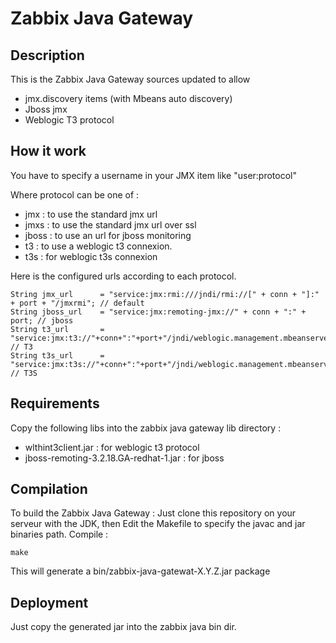 # Zabbix Java Gateway

## Description

This is the Zabbix Java Gateway sources updated to allow
 * jmx.discovery items (with Mbeans auto discovery)
 * Jboss jmx
 * Weblogic T3 protocol

## How it work

You have to specify a username in your JMX item like "user:protocol"

Where protocol can be one of :
 * jmx : to use the standard jmx url
 * jmxs : to use the standard jmx url over ssl
 * jboss : to use an url for jboss monitoring
 * t3 : to use a weblogic t3 connexion.
 * t3s : for weblogic t3s connexion

Here is the configured urls according to each protocol.
``` 
String jmx_url      = "service:jmx:rmi:///jndi/rmi://[" + conn + "]:" + port + "/jmxrmi"; // default
String jboss_url    = "service:jmx:remoting-jmx://" + conn + ":" + port; // jboss
String t3_url       = "service:jmx:t3://"+conn+":"+port+"/jndi/weblogic.management.mbeanservers.runtime"; // T3
String t3s_url      = "service:jmx:t3s://"+conn+":"+port+"/jndi/weblogic.management.mbeanservers.runtime"; // T3S
```

## Requirements

Copy the following libs into the zabbix java gateway lib directory :
* wlthint3client.jar : for weblogic t3 protocol
* jboss-remoting-3.2.18.GA-redhat-1.jar : for jboss

## Compilation

To build the Zabbix Java Gateway :
Just clone this repository on your serveur with the JDK, then 
Edit the Makefile to specify the javac and jar binaries path.
Compile :
```
make
```

This will generate a bin/zabbix-java-gatewat-X.Y.Z.jar package


## Deployment

Just copy the generated jar into the zabbix java bin dir.
